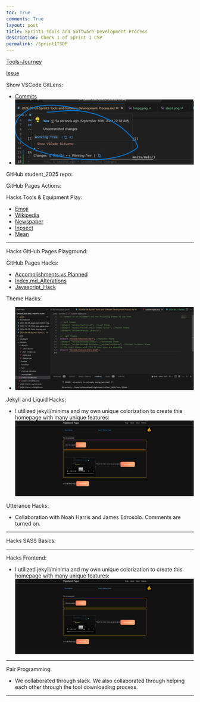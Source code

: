 ```yaml
---
toc: True
comments: True
layout: post
title: Sprint1 Tools and Software Development Process
description: Check 1 of Sprint 1 CSP 
permalink: /Sprint1TSDP
---
```

[Tools-Journey](https://zafeera123.github.io/zafeer_2025/ToolsJourney)

[Issue](https://github.com/ZafeerA123/zafeer_2025/issues/1)


Show VSCode GitLens: 
- [Commits](https://github.com/ZafeerA123/zafeer_2025/commits/main/)
- ![GitLens](images/image.png)

GitHub student_2025 repo:

GitHub Pages Actions:

Hacks Tools & Equipment Play: 
- [Emoji](https://zafeera123.github.io/zafeer_2025/Emoji)
- [Wikipedia](https://zafeera123.github.io/zafeer_2025/wikipedia)
- [Newspaper](https://zafeera123.github.io/zafeer_2025/newspaper)
- [Inpsect](https://zafeera123.github.io/zafeer_2025/inspect)
- [Mean](https://zafeera123.github.io/zafeer_2025/Mean)

--------------------------------------------------------------------------------------------

Hacks GitHub Pages Playground:

GitHub Pages Hacks:
- [Accomplishments.vs.Planned](https://zafeera123.github.io/zafeer_2025/ObjectivesVSAccomplishment)
- [Index.md_Alterations](https://github.com/ZafeerA123/zafeer_2025/commits/main/index.md)
- [Javascript_Hack](https://zafeera123.github.io/zafeer_2025/HowtoJV)

Theme Hacks:
- ![_sass/minima vs Config.yml](images/step3.png)

Jekyll and Liquid Hacks:
- I utilized jekyll/minima and my own unique colorization to create this homepage with many unique features:![homepage](images/hmpg.png)

Utterance Hacks:
- Collaboration with Noah Harris and James Edrosolo. Comments are turned on. 

--------------------------------------------------------------------------------------------

Hacks SASS Basics:

--------------------------------------------------------------------------------------------

Hacks Frontend:
- I utilized jekyll/minima and my own unique colorization to create this homepage with many unique features:![homepage](images/hmpg.png)

--------------------------------------------------------------------------------------------

Pair Programming:
- We collaborated through slack. We also collaborated through helping each other through the tool downloading process. 

--------------------------------------------------------------------------------------------

<script src="https://utteranc.es/client.js"
        repo="nighthawkcoders/zafeer_2025"
        issue-term="title"
        label="blogpost-comment"
        theme="github-light"
        crossorigin="anonymous"
        async>
</script>
